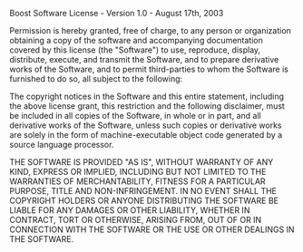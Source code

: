 Boost Software License - Version 1.0 - August 17th, 2003

Permission is hereby granted, free of charge, to any person or
organization obtaining a copy of the software and accompanying
documentation covered by this license (the "Software") to use,
reproduce, display, distribute, execute, and transmit the Software,
and to prepare derivative works of the Software, and to permit
third-parties to whom the Software is furnished to do so, all
subject to the following:

The copyright notices in the Software and this entire statement,
including the above license grant, this restriction and the
following disclaimer, must be included in all copies of the
Software, in whole or in part, and all derivative works of the
Software, unless such copies or derivative works are solely in the
form of machine-executable object code generated by a source
language processor.

THE SOFTWARE IS PROVIDED "AS IS", WITHOUT WARRANTY OF ANY KIND,
EXPRESS OR IMPLIED, INCLUDING BUT NOT LIMITED TO THE WARRANTIES OF
MERCHANTABILITY, FITNESS FOR A PARTICULAR PURPOSE, TITLE AND
NON-INFRINGEMENT. IN NO EVENT SHALL THE COPYRIGHT HOLDERS OR ANYONE
DISTRIBUTING THE SOFTWARE BE LIABLE FOR ANY DAMAGES OR OTHER
LIABILITY, WHETHER IN CONTRACT, TORT OR OTHERWISE, ARISING FROM,
OUT OF OR IN CONNECTION WITH THE SOFTWARE OR THE USE OR OTHER
DEALINGS IN THE SOFTWARE.

